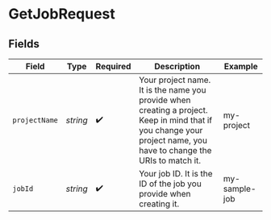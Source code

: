 # GetJobRequest


## Fields

| Field                                                                                                                                                              | Type                                                                                                                                                               | Required                                                                                                                                                           | Description                                                                                                                                                        | Example                                                                                                                                                            |
| ------------------------------------------------------------------------------------------------------------------------------------------------------------------ | ------------------------------------------------------------------------------------------------------------------------------------------------------------------ | ------------------------------------------------------------------------------------------------------------------------------------------------------------------ | ------------------------------------------------------------------------------------------------------------------------------------------------------------------ | ------------------------------------------------------------------------------------------------------------------------------------------------------------------ |
| `projectName`                                                                                                                                                      | *string*                                                                                                                                                           | :heavy_check_mark:                                                                                                                                                 | Your project name. It is the name you provide when creating a project. Keep in mind that if you change your project name, you have to change the URIs to match it. | my-project                                                                                                                                                         |
| `jobId`                                                                                                                                                            | *string*                                                                                                                                                           | :heavy_check_mark:                                                                                                                                                 | Your job ID. It is the ID of the job you provide when creating it.                                                                                                 | my-sample-job                                                                                                                                                      |